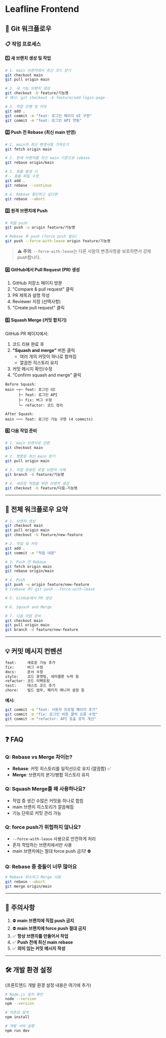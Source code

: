# Leafline Frontend

## 🌿 Git 워크플로우

### 📋 작업 프로세스

#### 1️⃣ 새 브랜치 생성 및 작업

```bash
# 1. main 브랜치에서 최신 코드 받기
git checkout main
git pull origin main

# 2. 새 기능 브랜치 생성
git checkout -b feature/기능명
# 예시: git checkout -b feature/add-login-page

# 3. 작업 진행 및 커밋
git add .
git commit -m "feat: 로그인 페이지 UI 구현"
git commit -m "feat: 로그인 API 연동"
```

#### 2️⃣ Push 전 Rebase (최신 main 반영)

```bash
# 1. main의 최신 변경사항 가져오기
git fetch origin main

# 2. 현재 브랜치를 최신 main 기준으로 rebase
git rebase origin/main

# 3. 충돌 발생 시
# - 충돌 파일 수정
git add .
git rebase --continue

# 4. Rebase 중단하고 싶다면
git rebase --abort
```

#### 3️⃣ 원격 브랜치에 Push

```bash
# 처음 push
git push -u origin feature/기능명

# Rebase 후 push (force push 필요)
git push --force-with-lease origin feature/기능명
```

> ⚠️ **주의**: `--force-with-lease`는 다른 사람의 변경사항을 보호하면서 강제 push합니다.

#### 4️⃣ GitHub에서 Pull Request (PR) 생성

1. GitHub 저장소 페이지 방문
2. "Compare & pull request" 클릭
3. PR 제목과 설명 작성
4. Reviewer 지정 (선택사항)
5. "Create pull request" 클릭

#### 5️⃣ Squash Merge (커밋 합치기)

GitHub PR 페이지에서:

1. 코드 리뷰 완료 후
2. **"Squash and merge"** 버튼 클릭
   - 여러 개의 커밋이 하나로 합쳐짐
   - 깔끔한 히스토리 유지
3. 커밋 메시지 확인/수정
4. "Confirm squash and merge" 클릭

```
Before Squash:
main ─┬─ feat: 로그인 UI
      ├─ feat: 로그인 API
      ├─ fix: 버그 수정
      └─ refactor: 코드 정리

After Squash:
main ─── feat: 로그인 기능 구현 (4 commits)
```

#### 6️⃣ 다음 작업 준비

```bash
# 1. main 브랜치로 전환
git checkout main

# 2. 병합된 최신 main 받기
git pull origin main

# 3. 작업 완료된 로컬 브랜치 삭제
git branch -d feature/기능명

# 4. 새로운 작업을 위한 브랜치 생성
git checkout -b feature/다음-기능명
```

---

## 🔄 전체 워크플로우 요약

```bash
# 1. 브랜치 생성
git checkout main
git pull origin main
git checkout -b feature/new-feature

# 2. 작업 및 커밋
git add .
git commit -m "작업 내용"

# 3. Push 전 Rebase
git fetch origin main
git rebase origin/main

# 4. Push
git push -u origin feature/new-feature
# (rebase 후) git push --force-with-lease

# 5. GitHub에서 PR 생성

# 6. Squash and Merge

# 7. 다음 작업 준비
git checkout main
git pull origin main
git branch -d feature/new-feature
```

---

## 💡 커밋 메시지 컨벤션

```bash
feat:     새로운 기능 추가
fix:      버그 수정
docs:     문서 수정
style:    코드 포맷팅, 세미콜론 누락 등
refactor: 코드 리팩토링
test:     테스트 코드 추가
chore:    빌드 업무, 패키지 매니저 설정 등
```

**예시:**
```bash
git commit -m "feat: 사용자 프로필 페이지 추가"
git commit -m "fix: 로그인 버튼 클릭 오류 수정"
git commit -m "refactor: API 호출 로직 개선"
```

---

## ❓ FAQ

### Q: Rebase vs Merge 차이는?
- **Rebase**: 커밋 히스토리를 일직선으로 유지 (깔끔함) ✅
- **Merge**: 브랜치의 분기/병합 히스토리 유지

### Q: Squash Merge를 왜 사용하나요?
- 작업 중 생긴 수많은 커밋을 하나로 합침
- main 브랜치 히스토리가 깔끔해짐
- 기능 단위로 커밋 관리 가능

### Q: force push가 위험하지 않나요?
- `--force-with-lease` 사용으로 안전하게 처리
- 혼자 작업하는 브랜치에서만 사용
- main 브랜치에는 절대 force push 금지! ⛔

### Q: Rebase 중 충돌이 너무 많아요
```bash
# Rebase 취소하고 Merge 사용
git rebase --abort
git merge origin/main
```

---

## 🚨 주의사항

1. ⛔ **main 브랜치에 직접 push 금지**
2. ⛔ **main 브랜치에 force push 절대 금지**
3. ✅ **항상 브랜치를 만들어서 작업**
4. ✅ **Push 전에 최신 main rebase**
5. ✅ **의미 있는 커밋 메시지 작성**

---

## 🛠️ 개발 환경 설정

(프론트엔드 개발 환경 설정 내용은 여기에 추가)

```bash
# Node.js 설치 확인
node --version
npm --version

# 의존성 설치
npm install

# 개발 서버 실행
npm run dev
```

